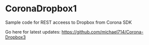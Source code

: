 CoronaDropbox1
==============

Sample code for REST acceess to Dropbox from Corona SDK

Go here for latest updates:
https://github.com/michael714/Corona-Dropbox3
